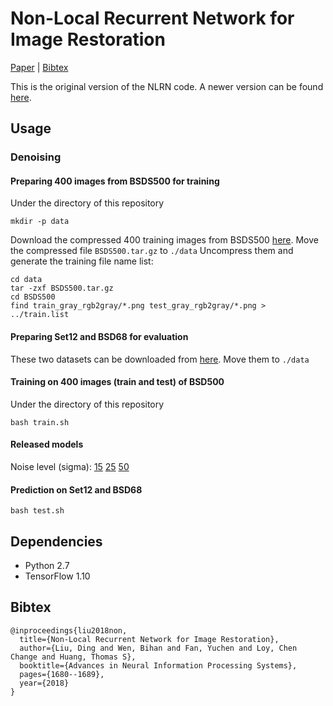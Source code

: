 # Non-Local Recurrent Network for Image Restoration

[Paper](http://papers.nips.cc/paper/7439-non-local-recurrent-network-for-image-restoration.pdf) | [Bibtex](#Bibtex)

This is the original version of the NLRN code. A newer version can be found [here](https://github.com/Ding-Liu/NLRN).

## Usage
### Denoising
#### Preparing 400 images from BSDS500 for training
Under the directory of this repository
```
mkdir -p data
```
Download the compressed 400 training images from BSDS500 [here](https://drive.google.com/file/d/1vO65GolyMqUNc3_K9h-dHLiWZcZP2g9E/view?usp=sharing). Move the compressed file `BSDS500.tar.gz` to `./data`
Uncompress them and generate the training file name list:
```
cd data
tar -zxf BSDS500.tar.gz
cd BSDS500
find train_gray_rgb2gray/*.png test_gray_rgb2gray/*.png > ../train.list
```
#### Preparing Set12 and BSD68 for evaluation
These two datasets can be downloaded from [here](https://github.com/cszn/DnCNN.git). Move them to `./data` 
#### Training on 400 images (train and test) of BSD500
Under the directory of this repository
```
bash train.sh
```
#### Released models
Noise level (sigma): [15](https://drive.google.com/file/d/19SoZaee_7kFzwnLQvY0uR9NbQl0ddSPG/view?usp=sharing) [25](https://drive.google.com/file/d/1uvD4MuaK1DpZugnlybAccjxvVe1O0jFO/view?usp=sharing) [50](https://drive.google.com/file/d/1Q6nLh4dAvDDEfCzWu6C_GUIrn4paKw9W/view?usp=sharing)
#### Prediction on Set12 and BSD68
```
bash test.sh
```
## Dependencies
- Python 2.7
- TensorFlow 1.10
## Bibtex
```
@inproceedings{liu2018non,
  title={Non-Local Recurrent Network for Image Restoration},
  author={Liu, Ding and Wen, Bihan and Fan, Yuchen and Loy, Chen Change and Huang, Thomas S},
  booktitle={Advances in Neural Information Processing Systems},
  pages={1680--1689},
  year={2018}
}
```
